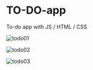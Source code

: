 # TO-DO-app
 To-do app with JS / HTML / CSS 


![todo01](https://user-images.githubusercontent.com/107324813/214291081-1bd23b7a-cdef-481e-b8fb-8bba5b0b8f99.gif)

![todo02](https://user-images.githubusercontent.com/107324813/214291113-b407b193-bf3b-40ac-a8e3-2a2c072de178.gif)

![todo03](https://user-images.githubusercontent.com/107324813/214291142-588b4feb-bfde-4d71-8f82-3c7894e93034.gif)
